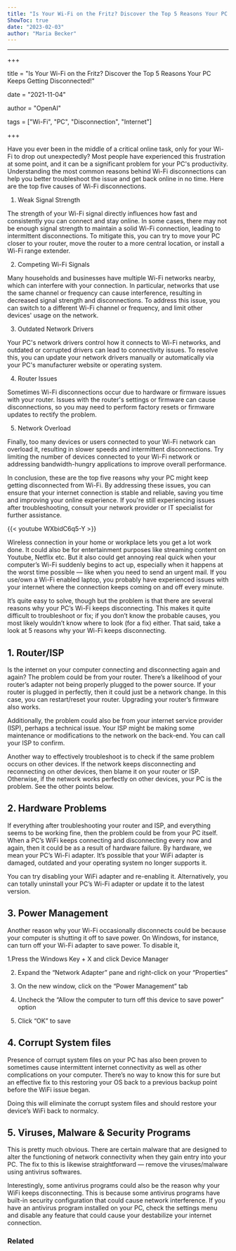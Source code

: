 ```yaml
---
title: "Is Your Wi-Fi on the Fritz? Discover the Top 5 Reasons Your PC Keeps Getting Disconnected!"
ShowToc: true 
date: "2023-02-03"
author: "Maria Becker"
---
```

*****
+++ 

title = "Is Your Wi-Fi on the Fritz? Discover the Top 5 Reasons Your PC Keeps Getting Disconnected!"

date = "2021-11-04"

author = "OpenAI"

tags = ["Wi-Fi", "PC", "Disconnection", "Internet"] 

+++ 

Have you ever been in the middle of a critical online task, only for your Wi-Fi to drop out unexpectedly? Most people have experienced this frustration at some point, and it can be a significant problem for your PC's productivity. Understanding the most common reasons behind Wi-Fi disconnections can help you better troubleshoot the issue and get back online in no time. Here are the top five causes of Wi-Fi disconnections.

1. Weak Signal Strength 

The strength of your Wi-Fi signal directly influences how fast and consistently you can connect and stay online. In some cases, there may not be enough signal strength to maintain a solid Wi-Fi connection, leading to intermittent disconnections. To mitigate this, you can try to move your PC closer to your router, move the router to a more central location, or install a Wi-Fi range extender. 

2. Competing Wi-Fi Signals 

Many households and businesses have multiple Wi-Fi networks nearby, which can interfere with your connection. In particular, networks that use the same channel or frequency can cause interference, resulting in decreased signal strength and disconnections. To address this issue, you can switch to a different Wi-Fi channel or frequency, and limit other devices' usage on the network.

3. Outdated Network Drivers 

Your PC's network drivers control how it connects to Wi-Fi networks, and outdated or corrupted drivers can lead to connectivity issues. To resolve this, you can update your network drivers manually or automatically via your PC's manufacturer website or operating system.

4. Router Issues 

Sometimes Wi-Fi disconnections occur due to hardware or firmware issues with your router. Issues with the router's settings or firmware can cause disconnections, so you may need to perform factory resets or firmware updates to rectify the problem.

5. Network Overload 

Finally, too many devices or users connected to your Wi-Fi network can overload it, resulting in slower speeds and intermittent disconnections. Try limiting the number of devices connected to your Wi-Fi network or addressing bandwidth-hungry applications to improve overall performance.

In conclusion, these are the top five reasons why your PC might keep getting disconnected from Wi-Fi. By addressing these issues, you can ensure that your internet connection is stable and reliable, saving you time and improving your online experience. If you're still experiencing issues after troubleshooting, consult your network provider or IT specialist for further assistance.

{{< youtube WXbidC6q5-Y >}} 



Wireless connection in your home or workplace lets you get a lot work done. It could also be for entertainment purposes like streaming content on Youtube, Netflix etc. But it also could get annoying real quick when your computer’s Wi-Fi suddenly begins to act up, especially when it happens at the worst time possible — like when you need to send an urgent mail. If you use/own a Wi-Fi enabled laptop, you probably have experienced issues with your internet where the connection keeps coming on and off every minute.
 
It’s quite easy to solve, though but the problem is that there are several reasons why your PC’s Wi-Fi keeps disconnecting. This makes it quite difficult to troubleshoot or fix; if you don’t know the probable causes, you most likely wouldn’t know where to look (for a fix) either. That said, take a look at 5 reasons why your Wi-Fi keeps disconnecting.
 
## 1. Router/ISP
 
Is the internet on your computer connecting and disconnecting again and again? The problem could be from your router. There’s a likelihood of your router’s adapter not being properly plugged to the power source. If your router is plugged in perfectly, then it could just be a network change. In this case, you can restart/reset your router. Upgrading your router’s firmware also works.
 
Additionally, the problem could also be from your internet service provider (ISP), perhaps a technical issue. Your ISP might be making some maintenance or modifications to the network on the back-end. You can call your ISP to confirm.
 
Another way to effectively troubleshoot is to check if the same problem occurs on other devices. If the network keeps disconnecting and reconnecting on other devices, then blame it on your router or ISP. Otherwise, if the network works perfectly on other devices, your PC is the problem. See the other points below.
 
## 2. Hardware Problems
 
If everything after troubleshooting your router and ISP, and everything seems to be working fine, then the problem could be from your PC itself. When a PC’s WiFi keeps connecting and disconnecting every now and again, then it could be as a result of hardware failure. By hardware, we mean your PC’s Wi-Fi adapter. It’s possible that your WiFi adapter is damaged, outdated and your operating system no longer supports it.
 
You can try disabling your WiFi adapter and re-enabling it. Alternatively, you can totally uninstall your PC’s Wi-Fi adapter or update it to the latest version.
 
## 3. Power Management
 
Another reason why your Wi-Fi occasionally disconnects could be because your computer is shutting it off to save power. On Windows, for instance, can turn off your Wi-Fi adapter to save power. To disable it,
 
1.Press the Windows Key + X and click Device Manager
 
2. Expand the “Network Adapter” pane and right-click on your “Properties“
 
3. On the new window, click on the “Power Management” tab
 
4. Uncheck the “Allow the computer to turn off this device to save power” option
 
5. Click “OK” to save
 
## 4. Corrupt System files
 
Presence of corrupt system files on your PC has also been proven to sometimes cause intermittent internet connectivity as well as other complications on your computer. There’s no way to know this for sure but an effective fix to this restoring your OS back to a previous backup point before the WiFi issue began.
 
Doing this will eliminate the corrupt system files and should restore your device’s WiFi back to normalcy.
 
## 5. Viruses, Malware & Security Programs
 
This is pretty much obvious. There are certain malware that are designed to alter the functioning of network connectivity when they gain entry into your PC. The fix to this is likewise straightforward — remove the viruses/malware using antivirus softwares.
 
Interestingly, some antivirus programs could also be the reason why your WiFi keeps disconnecting. This is because some antivirus programs have built-in security configuration that could cause network interference. If you have an antivirus program installed on your PC, check the settings menu and disable any feature that could cause your destabilize your internet connection.
 
### Related




